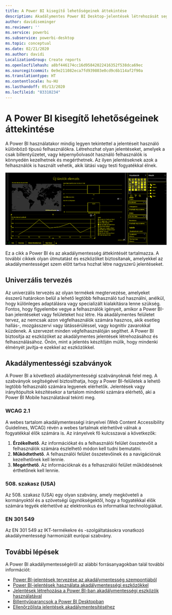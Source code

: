 ```yaml
---
title: A Power BI kisegítő lehetőségeinek áttekintése
description: Akadálymentes Power BI Desktop-jelentések létrehozását segítő funkciók és ajánlások, a Web Content Accessibility Guidelines (WCAG) figyelembe vételével
author: davidiseminger
ms.reviewer: ''
ms.service: powerbi
ms.subservice: powerbi-desktop
ms.topic: conceptual
ms.date: 02/21/2020
ms.author: davidi
LocalizationGroup: Create reports
ms.openlocfilehash: a8bf446174cc16d95842022416352f538dca69ec
ms.sourcegitcommit: 0e9e211082eca7fd939803e0cd9c6b114af2f90a
ms.translationtype: HT
ms.contentlocale: hu-HU
ms.lasthandoff: 05/13/2020
ms.locfileid: "83310234"
---
```

# <a name="overview-of-accessibility-in-power-bi"></a>A Power BI kisegítő lehetőségeinek áttekintése

A Power BI használatakor mindig legyen tekintettel a jelentéseit használó különböző típusú felhasználókra. Létrehozhat olyan jelentéseket, amelyek a csak billentyűzetet, vagy képernyőolvasót használó felhasználók is könnyedén kezelhetnek és megérthetnek. Az ilyen jelentéseknek azok a felhasználók is használt vehetik, akik látási vagy testi fogyatékkal élnek.

![A Windows kontrasztos beállítása](media/desktop-accessibility/accessibility-05b.png)

Ez a cikk a Power BI és az akadálymentesség áttekintését tartalmazza. A további cikkek olyan útmutatást és eszközöket biztosítanak, amelyekkel az akadálymentességet szem előtt tartva hozhat létre nagyszerű jelentéseket.

## <a name="universal-design"></a>Univerzális tervezés

Az univerzális tervezés az olyan termékek megtervezése, amelyeket ésszerű határokon belül a lehető legtöbb felhasználó tud használni, anélkül, hogy különleges adaptálásra vagy specializált kialakításra lenne szükség. Fontos, hogy figyelembe vegye a felhasználók igényeit, amikor a Power BI-ban jelentéseket vagy felületeket hoz létre. Ha akadálymentes felületet tervez, az nemcsak azon végfelhasználók számára hasznos, akik esetleg hallás-, mozgásszervi vagy látássérüléssel, vagy kognitív zavarokkal küzdenek. A szervezet minden végfelhasználóján segíthet. A Power BI biztosítja az eszközöket az akadálymentes jelentések létrehozásához és felhasználásához. Önön, mint a jelentés készítőjén múlik, hogy mindenki élményét javítja-e ezekkel az eszközökkel.

## <a name="accessibility-standards"></a>Akadálymentességi szabványok

A Power BI a következő akadálymentességi szabványoknak felel meg. A szabványok segítségével biztosíthatja, hogy a Power BI-felületek a lehető legtöbb felhasználó számára legyenek elérhetők. Jelentések vagy irányítópultok készítésekor a tartalom mindenki számára elérhető, aki a Power BI Mobile használatával tekinti meg.

### <a name="wcag-21"></a>WCAG 2.1

A webes tartalom akadálymentességi irányelvei (Web Content Accessibility Guidelines, WCAG) révén a webes tartalmak elérhetővé válnak a fogyatékkal élők számára is. Az irányelvek fő kulcsszavai a következők:

1. **Érzékelhető**. Az információkat és a felhasználói felület összetevőit a felhasználók számára észlelhető módon kell tudni bemutatni.
2. **Működtethető**. A felhasználói felület összetevőinek és a navigációnak kezelhetőnek kell lennie.
3. **Megérthető**. Az információknak és a felhasználói felület működésének érthetőnek kell lennie.

### <a name="us-section-508"></a>508. szakasz (USA)

Az 508. szakasz (USA) egy olyan szabvány, amely megköveteli a kormányoktól és a szövetségi ügynökségektől, hogy a fogyatékkal élők számára tegyék elérhetővé az elektronikus és informatikai technológiáikat.

### <a name="en-301-549"></a>EN 301 549

Az EN 301 549 az IKT-termékekre és -szolgáltatásokra vonatkozó akadálymentességi harmonizált európai szabvány.  

## <a name="next-steps"></a>További lépések

A Power BI akadálymentességéről az alábbi forrásanyagokban talál további információt:

* [Power BI-jelentések tervezése az akadálymentesség szempontjából](desktop-accessibility-creating-reports.md)
* [Power BI-jelentések használata akadálymentességi eszközökkel](desktop-accessibility-consuming-tools.md)
* [Jelentések létrehozása a Power BI-ban akadálymentességi eszközök használatával](desktop-accessibility-creating-tools.md)
* [Billentyűparancsok a Power BI Desktopban](desktop-accessibility-keyboard-shortcuts.md)
* [Ellenőrzőlista jelentések akadálymentesítéséhez](desktop-accessibility-creating-reports.md#report-accessibility-checklist)


